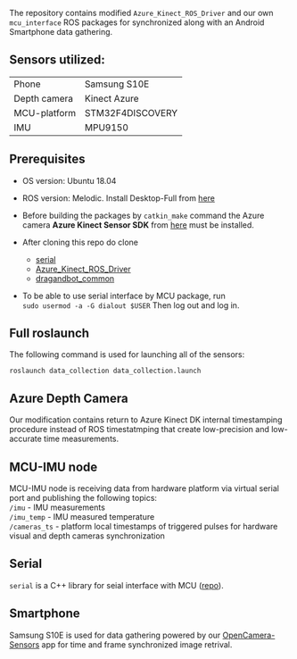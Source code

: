 
The repository contains modified `Azure_Kinect_ROS_Driver` and our own `mcu_interface` ROS packages for synchronized along with an Android Smartphone data gathering.

## Sensors utilized:
<table>
    <tr> <td>Phone</td> <td>Samsung S10E</td> </tr>
    <tr> <td>Depth camera</td> <td>Kinect Azure</td> </tr>
    <tr> <td>MCU-platform</td> <td>STM32F4DISCOVERY</td> </tr>
    <tr> <td>IMU</td> <td>MPU9150</td> </tr>
</table>

## Prerequisites
- OS version: Ubuntu 18.04  
- ROS version: Melodic. Install Desktop-Full from [here](http://wiki.ros.org/melodic/Installation/Ubuntu)

- Before building the packages by `catkin_make` command the Azure camera __Azure Kinect Sensor SDK__ from [here](https://docs.microsoft.com/en-us/azure/kinect-dk/sensor-sdk-download#linux-installation-instructions) must be installed.
- After cloning this repo do clone 
    - [serial](https://github.com/wjwwood/serial)
    - [Azure_Kinect_ROS_Driver](https://github.com/microsoft/Azure_Kinect_ROS_Driver.git)
    - [dragandbot_common](https://github.com/dragandbot/dragandbot_common.git)
- To be able to use serial interface by MCU package, run  
`sudo usermod -a -G dialout $USER`
Then log out and log in.  

    
## Full roslaunch
The following command is used for launching all of the sensors:  

`roslaunch data_collection data_collection.launch`

## Azure Depth Camera
Our modification contains return to Azure Kinect DK internal timestamping procedure instead of ROS timestatmping that create low-precision and low-accurate time measurements.

## MCU-IMU node
MCU-IMU node is receiving data from hardware platform via virtual serial port and publishing the following topics:  
`/imu` - IMU measurements  
`/imu_temp` - IMU measured temperature  
`/cameras_ts` - platform local timestamps of triggered pulses for hardware visual and depth cameras synchronization  

## Serial
`serial` is a C++ library for seial interface with MCU ([repo](https://github.com/wjwwood/serial.git)).

## Smartphone
Samsung S10E is used for data gathering powered by our [OpenCamera-Sensors](https://github.com/MobileRoboticsSkoltech/OpenCamera-Sensors) app for time and frame synchronized image retrival.
